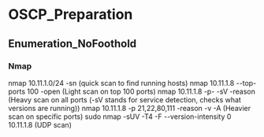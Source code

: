 # OSCP_Preparation


## Enumeration_NoFoothold
 ### Nmap 

 nmap 10.11.1.0/24 -sn (quick scan to find running hosts) 
 nmap 10.11.1.8 --top-ports 100 -open (Light scan on top 100 ports) 
 nmap 10.11.1.8 -p- -sV -reason (Heavy scan on all ports (-sV stands for service detection, checks what versions are running)) 
 nmap 10.11.1.8 -p 21,22,80,111 -reason -v -A (Heavier scan on specific ports) 
 sudo nmap -sUV -T4 -F --version-intensity 0 10.11.1.8 (UDP scan) 
